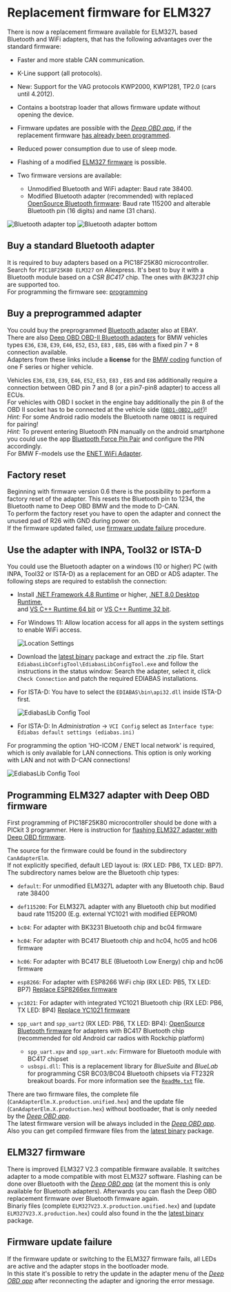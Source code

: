 # Replacement firmware for ELM327
There is now a replacement firmware available for ELM327L based Bluetooth and WiFi adapters, that has the following advantages over the standard firmware:

* Faster and more stable CAN communication.
* K-Line support (all protocols).
* New: Support for the VAG protocols KWP2000, KWP1281, TP2.0 (cars until 4.2012).
* Contains a bootstrap loader that allows firmware update without opening the device.
* Firmware updates are possible with the _[Deep OBD app](Deep_OBD_for_BMW_and_VAG.md)_, if the replacement firmware [has already been programmed](#programming-elm327-adapter-with-deep-obd-firmware).
* Reduced power consumption due to use of sleep mode.
* Flashing of a modified [ELM327 firmware](#elm327-firmware) is possible.
* Two firmware versions are available:

    * Unmodified Bluetooth and WiFi adapter: Baud rate 38400.
    * Modified Bluetooth adapter (recommended) with replaced [OpenSource Bluetooth firmware](Custom_Bluetooth_firmware.md): Baud rate 115200 and alterable Bluetooth pin (16 digits) and name (31 chars).

![Bluetooth adapter top](Replacement_firmware_for_ELM327_BluetoothAdapterTopSmall.png) ![Bluetooth adapter bottom](Replacement_firmware_for_ELM327_BluetoothAdapterBottomSmall.png)

## Buy a standard Bluetooth adapter
It is required to buy adapters based on a PIC18F25K80 microcontroller.  
Search for `PIC18F25K80 ELM327` on Aliexpress. It's best to buy it with a Bluetooth module based on a _CSR BC417_ chip. The ones with _BK3231_ chip are supported too.  
For programming the firmware see: [programming](#programming-elm327-adapter-with-deep-obd-firmware)

## Buy a preprogrammed adapter
You could buy the preprogrammed [Bluetooth adapter](https://www.ebay.de/itm/256599171440) also at EBAY.  
There are also [Deep OBD OBD-II Bluetooth adapters](https://shop.ibus-app.de/detail/index/sArticle/258) for BMW vehicles types `E36`, `E38`, `E39`, `E46`, `E52`, `E53`, `E83` , `E85`, `E86` with a fixed pin 7 + 8 connection available.  
Adapters from these links include a **license** for the [BMW coding](BMW_Coding.md) function of one F series or higher vehicle.  

Vehicles `E36`, `E38`, `E39`, `E46`, `E52`, `E53`, `E83` , `E85` and `E86` additionally require a connection between OBD pin 7 and 8 (or a pin7-pin8 adapter) to access all ECUs.  
For vehicles with OBD I socket in the engine bay additionally the pin 8 of the OBD II socket has to be connected at the vehicle side ([`OBD1-OBD2.pdf`](OBD1-OBD2.pdf))!  
_Hint:_ For some Android radio models the Bluetooth name `OBDII` is required for pairing!  
_Hint:_ To prevent entering Bluetooth PIN manually on the android smartphone you could use the app [Bluetooth Force Pin Pair](https://play.google.com/store/apps/details?id=com.solvaig.forcepair) and configure the PIN accordingly.  
For BMW F-models use the [ENET WiFi Adapter](ENET_WiFi_Adapter.md).

## Factory reset
Beginning with firmware version 0.6 there is the possibility to perform a factory reset of the adapter. This resets the Bluetooth pin to 1234, the Bluetooth name to Deep OBD BMW and the mode to D-CAN.  
To perform the factory reset you have to open the adapter and connect the unused pad of R26 with GND during power on.  
If the firmware updated failed, use [firmware update failure](#firmware-update-failure) procedure.

## Use the adapter with INPA, Tool32 or ISTA-D
You could use the Bluetooth adapter on a windows (10 or higher) PC (with INPA, Tool32 or ISTA-D) as a replacement for an OBD or ADS adapter. The following steps are required to establish the connection:

* Install [.NET Framework 4.8 Runtime](https://dotnet.microsoft.com/en-us/download/dotnet-framework/net48) or higher, [.NET 8.0 Desktop Runtime](https://dotnet.microsoft.com/en-us/download/dotnet/8.0),  
and [VS C++ Runtime 64 bit](https://aka.ms/vs/17/release/vc_redist.x64.exe) or [VS C++ Runtime 32 bit](https://aka.ms/vs/17/release/vc_redist.x86.exe).
* For Windows 11: Allow location access for all apps in the system settings to enable WiFi access.

    ![Location Settings](Location_Settings_Win11.png)

* Download the [latest binary](https://github.com/uholeschak/ediabaslib/releases/latest) package and extract the .zip file. Start `EdiabasLibConfigTool\EdiabasLibConfigTool.exe` and follow the instructions in the status window: Search the adapter, select it, click `Check Connection` and patch the required EDIABAS installations.
* For ISTA-D: You have to select the `EDIABAS\bin\api32.dll` inside ISTA-D first.  

    ![EdiabasLib Config Tool](Replacement_firmware_for_ELM327_ConfigToolBluetoothSmall.png)

* For ISTA-D: In _Administration_ -> `VCI Config` select as `Interface type`: `Ediabas default settings (ediabas.ini)`  

For programming the option 'HO-ICOM / ENET local network' is required, which is only available for LAN connections. This option is only working with LAN and not with D-CAN connections!

![EdiabasLib Config Tool](Replacement_firmware_for_ELM327_IstaSettings.png)

## Programming ELM327 adapter with Deep OBD firmware
First programming of PIC18F25K80 microcontroller should be done with a PICkit 3 programmer. Here is instruction for [flashing ELM327 adapter with Deep OBD firmware](Replace_ELM327_HC04_Firmware.md).

The source for the firmware could be found in the subdirectory `CanAdapterElm`.  
If not explicitly specified, default LED layout is: (RX LED: PB6, TX LED: BP7).  
The subdirectory names below are the Bluetooth chip types:

* `default`: For unmodified ELM327L adapter with any Bluetooth chip. Baud rate 38400
* `def115200`: For ELM327L adapter with any Bluetooth chip but modified baud rate 115200 (E.g. external YC1021 with modified EEPROM)
* `bc04`: For adapter with BK3231 Bluetooth chip and bc04 firmware
* `hc04`: For adapter with BC417 Bluetooth chip and hc04, hc05 and hc06 firmware
* `hc06`: For adapter with BC417 BLE (Bluetooth Low Energy) chip and hc06 firmware
* `esp8266`: For adapter with ESP8266 WiFi chip (RX LED: PB5, TX LED: BP7) [Replace ESP8266ex firmware](Replace_Elm327_Wifi_Mini_Firmware.md)
* `yc1021`: For adapter with integrated YC1021 Bluetooth chip (RX LED: PB6, TX LED: BP4) [Replace YC1021 firmware](Replace_Elm327_BT_Mini_Firmware.md)
* `spp_uart` and `spp_uart2` (RX LED: PB6, TX LED: BP4): [OpenSource Bluetooth firmware](Custom_Bluetooth_firmware.md) for adapters with BC417 Bluetooth chip (recommended for old Android car radios with Rockchip platform)

    * `spp_uart.xpv` and `spp_uart.xdv`: Firmware for Bluetooth module with BC417 chipset
    * `usbspi.dll`: This is a replacement library for _BlueSuite_ and _BlueLab_ for programming CSR BC03/BC04 Bluetooth chipsets via FT232R breakout boards. For more information see the [`ReadMe.txt`](../EdiabasLib/CanAdapterElm/Bluetooth/spp_uart/ReadMe.txt) file.

There are two firmware files, the complete file (`CanAdapterElm.X.production.unified.hex`) and the update file (`CanAdapterElm.X.production.hex`) without bootloader, that is only needed by the _[Deep OBD app](Deep_OBD_for_BMW_and_VAG.md)_.  
The latest firmware version will be always included in the _[Deep OBD app](Deep_OBD_for_BMW_and_VAG.md)_.  
Also you can get compiled firmware files from the [latest binary](https://github.com/uholeschak/ediabaslib/releases/latest) package.

## ELM327 firmware
There is improved ELM327 V2.3 compatible firmware available. It switches adapter to a mode compatible with most ELM327 software. 
Flashing can be done over Bluetooth with the _[Deep OBD app](Deep_OBD_for_BMW_and_VAG.md)_ (at the moment this is only available for Bluetooth adapters).
Afterwards you can flash the Deep OBD replacement firmware over Bluetooth firmware again.  
Binariy files (complete `ELM327V23.X.production.unified.hex`) and (update `ELM327V23.X.production.hex`) could also found in the the [latest binary](https://github.com/uholeschak/ediabaslib/releases/latest) package.

## Firmware update failure
If the firmware update or switching to the ELM327 firmware fails, all LEDs are active and the adapter stops in the bootloader mode.  
In this state it's possible to retry the update in the adapter menu of the _[Deep OBD app](Deep_OBD_for_BMW_and_VAG.md)_ after reconnecting the adapter and ignoring the error message.
